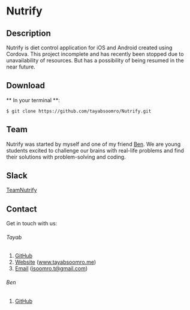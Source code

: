 # Nutrify

## Description
Nutrify is diet control application for iOS and Android created using Cordova. This project incomplete and has recently been stopped due to unavailability of resources. But has a possibility of being resumed in the near future.

## Download

** In your terminal **:

```
$ git clone https://github.com/tayabsoomro/Nutrify.git

```

## Team
Nutrify was started by myself and one of my friend [Ben](https://github.com/Ben095). We are young students excited to challenge our brains with real-life problems and find their solutions with problem-solving and coding.

## Slack
[TeamNutrify](http://wwww.teamnutrify.slack.com)


## Contact

Get in touch with us:

###### Tayab
1. [GitHub](https://www.github.com/tayabsoomro)
2. [Website](http://wwww.tayabsoomro.me) (www.tayabsoomro.me)
3. [Email](mailto:isoomro.t@gmail.com) (isoomro.t@gmail.com)

###### Ben
1. [GitHub](https://github.com/Ben095)
